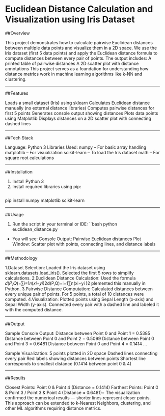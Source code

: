 # Euclidean Distance Calculation and Visualization using Iris Dataset

##Overview

This project demonstrates how to calculate pairwise Euclidean distances between multiple data points and visualize them in a 2D space.
We use the Iris dataset (first 5 data points) and apply the Euclidean distance formula to compute distances between every pair of points.
The output includes:
A printed table of pairwise distances
A 2D scatter plot with distance annotations
This project serves as a foundation for understanding how distance metrics work in machine learning algorithms like k-NN and clustering.

----

##Features

Loads a small dataset (Iris) using sklearn
Calculates Euclidean distance manually (no external distance libraries)
Computes pairwise distances for first 5 points
Generates console output showing distances
Plots data points using Matplotlib
Displays distances on a 2D scatter plot with connecting dashed lines

----

##Tech Stack

Language: Python 3
Libraries Used:
numpy – For basic array handling
matplotlib – For visualization
scikit-learn – To load the Iris dataset
math – For square root calculations

-----

##Installation

1. Install Python 3
2. Install required libraries using pip:
   ```bash 
pip install numpy matplotlib scikit-learn

---

##Usage

1. Run the script in your terminal or IDE:
  ``bash
python euclidean_distance.py
 * You will see:
Console Output: Pairwise Euclidean distances
Plot Window: Scatter plot with points, connecting lines, and distance labels

---

##Methodology

1.Dataset Selection:
Loaded the Iris dataset using sklearn.datasets.load_iris().
Selected the first 5 rows to simplify calculations.
2.Euclidean Distance Calculation:
Used the formula
𝑑(𝑃,𝑄)=∑𝑖=1𝑛(𝑥𝑖−𝑦𝑖)2d(P,Q)=i=1∑n(xi​−yi	)2
plemented this manually in Python.
3.Pairwise Distance Computation:
Calculated distances between every unique pair of points.
For 5 points, a total of 10 distances were computed.
4.Visualization:
Plotted points using Sepal Length (x-axis) and Sepal Width (y-axis).
Connected every pair with a dashed line and labeled it with the computed distance.

----

##Output

Sample Console Output:
Distance between Point 0 and Point 1 = 0.5385
Distance between Point 0 and Point 2 = 0.5099
Distance between Point 0 and Point 3 = 0.6481
Distance between Point 0 and Point 4 = 0.1414
...

Sample Visualization:
5 points plotted in 2D space
Dashed lines connecting every pair
Red labels showing distances between points
Shortest line corresponds to smallest distance (0.1414 between point 0 & 4)

----

##Results

Closest Points: Point 0 & Point 4 (Distance = 0.1414)
Farthest Points: Point 0 & Point 3 / Point 3 & Point 4 (Distance ≈ 0.6481)=
The visualization confirmed the numerical results — shorter lines represent closer points.
This approach can be extended to k-Nearest Neighbors, clustering, and other ML algorithms requiring distance metrics.

